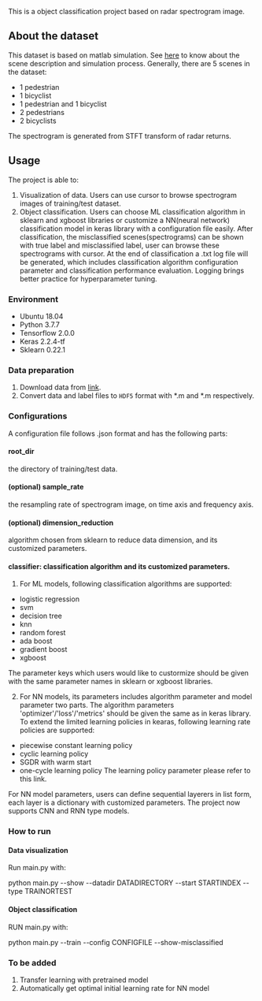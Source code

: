 This is a object classification project based on radar spectrogram image.

## About the dataset

This dataset is based on matlab simulation. See [here](https://www.mathworks.com/help/phased/examples/pedestrian-and-bicyclist-classification-using-deep-learning.html?s_eid=PEP_16543) to know about the scene description and simulation process. Generally, there are 5 scenes in the dataset: 
* 1 pedestrian 
* 1 bicyclist
* 1 pedestrian and 1 bicyclist 
* 2 pedestrians 
* 2 bicyclists

The spectrogram is generated from STFT transform of radar returns.

## Usage

The project is able to:
1. Visualization of data. Users can use cursor to browse spectrogram images of training/test dataset.
2. Object classification. Users can choose ML classification algorithm in sklearn and xgboost libraries or customize a NN(neural network) classification model in keras library with a configuration file easily. After classification, the misclassified scenes(spectrograms) can be shown with true label and misclassified label, user can browse these spectrograms with cursor. At the end of classification a .txt log file will be generated, which includes classification algorithm configuration parameter and classification performance evaluation. Logging brings better practice for hyperparameter tuning.

### Environment

* Ubuntu 18.04
* Python 3.7.7
* Tensorflow 2.0.0
* Keras 2.2.4-tf
* Sklearn 0.22.1

### Data preparation

1. Download data from [link](https://www.mathworks.com/supportfiles/SPT/data/PedBicCarData.zip).
2. Convert data and label files to `HDF5` format with *.m and *.m respectively.

### Configurations

A configuration file follows .json format and has the following parts:
#### root_dir

the directory of training/test data.

#### (optional) sample_rate

the resampling rate of spectrogram image, on time axis and frequency axis. 

#### (optional) dimension_reduction

algorithm chosen from sklearn to reduce data dimension, and its customized parameters.

#### classifier: classification algorithm and its customized parameters.

1. For ML models, following classification algorithms are supported: 

* logistic regression
* svm
* decision tree
* knn
* random forest
* ada boost 
* gradient boost
* xgboost

The parameter keys which users would like to custormize should be given with the same parameter names in sklearn or xgboost libraries. 
    
2. For NN models, its parameters includes algorithm parameter and model parameter two parts.
The algorithm parameters 'optimizer'/'loss'/'metrics' should be given the same as in keras library. To extend the limited learning policies in kearas, following learning rate policies are supported:
* piecewise constant learning policy
* cyclic learning policy
* SGDR with warm start
* one-cycle learning policy
The learning policy parameter please refer to this link.

For NN model parameters, users can define sequential layerers in list form, each layer is a dictionary with customized parameters. The project now supports CNN and RNN type models.

### How to run

#### Data visualization

Run main.py with:

python main.py --show --datadir DATADIRECTORY --start STARTINDEX --type TRAINORTEST

#### Object classification

RUN main.py with:

python main.py --train --config CONFIGFILE --show-misclassified

### To be added

1. Transfer learning with pretrained model 
2. Automatically get optimal initial learning rate for NN model 




